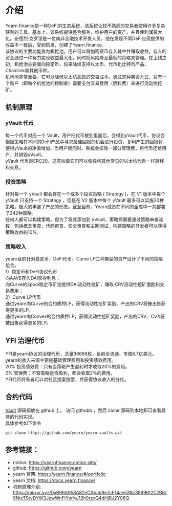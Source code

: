 # 介绍   
Yearn.finance是一种DeFi的生态系统，该系统让较不熟悉的交易者使用许多复杂获利的工具。基本上，该系统提供整合服务，维护用户的资产，并且使利润最大化。安德烈·克罗涅是一位南非金融技术开发人员，他在发现不同DeFi应用提供的收益不一致后，受到启发，创建了Yearn.finance。    
该协议的主要功能称为机枪池。用户可以将加密货币存入其中并赚取收益。存入的资金通过一种努力实现收益最大化，同时将风险降至最低的策略来管理。在上线之初，机枪池主要面向稳定币，后来陆续支持以太币、代币化比特币产品、Chainlink和其他币种。  
机枪池非常重要，它可以降低以太坊高昂的交易成本。通过这种集资方式，只有一个账户（即每个机枪池的控制者）需要支付交易费用（燃料费）来进行流动性挖矿。

## 机制原理  
### yVault 代币  
每一个代币对应一个 Vault，用户把代币放到里面后，会得到yVault代币，协议会根据策略在不同的DeFi产品中寻求最佳回报的机会进行投资，复利产生的回报将使得yVault的净值增加，当用户赎回时，系统会扣除一部分管理费，将代币还给用户，并销毁yVault。  
yVault 代币是ERC20，这意味着它们可以像任何其他常见的以太坊代币一样转移和交易。    

### 投资策略  
针对每一个 yVault 都会存在一个或多个投资策略 ( Strategy )，在 V1 版本中每个 yVault 只支持一个 Strategy ，但是在 V2 版本中每个 yVault 最多可以实施20种策略，极大的丰富了产品的形态。截至目前，Yearn成员在不同的金库中一共部署了242种策略。   
任何人都可以构建策略，但为了将其添加到 yVault，策略师需要通过策略审查流程，包括概念审查、代码审查、安全审查和主网测试。构建策略的开发者可以获得策略收益的10%。  


### 策略收入   
yearn目前针对稳定币、DeFi代币、Curve LP三种类型的资产设计了不同的策略组合。  
1）稳定币和DeFi协议代币   
向AAVE存入DAI获得利息；  
向Curve的3pool稳定币矿池提供DAI流动性挖矿，赚取 CRV流动性挖矿激励和交易费用；   
2）Curve LP代币  
通过yearn向Curve的合约质押LP，获得流动性挖矿奖励，产出的CRV将被出售获得更多的LP。  
通过yearn向Convex的合约质押LP，获得流动性挖矿奖励，产出的CRV、CVX将被出售获得更多的LP。  

## YFI 治理代币  
YFI是yearn协议的治理代币，总量36666枚，目前全流通，市值6.7亿美元。  
yearn的收入来源主要是基础管理费用和投资绩效费用。     
20% 投资绩效费：只有当策略产生盈利时才收取20%的费用。  
2% 管理费：不管策略是否盈利，都会收取2%的费用。  
YFI代币持有者可以对社区提案投票，并获得协议收入的分红。  

## 合约代码  
[Vault](https://github.com/yearn/yearn-vaults) 源码都放在 github 上。 
访问 githubb ，然后 clone 源码到本地即可查看具体的代码实现。  
具体参考如下命令 
```shell
git clone https://github.com/yearn/yearn-vaults.git 
```

## 参考链接：
- notion: https://yearnfinance.notion.site/  
- github: https://github.com/yearn 
- yearn 官网: https://yearn.finance/#/portfolio   
- yearn 文档: https://docs.yearn.finance/  
- 机制原理介绍: https://mirror.xyz/0xB96A958A82eCAbab9e7cF14ae538c38996f2C7B6/9NtcTStvDYW3JpwWnFiYwfvJ12h0rzxQ4dHjRJ2Y06Q  